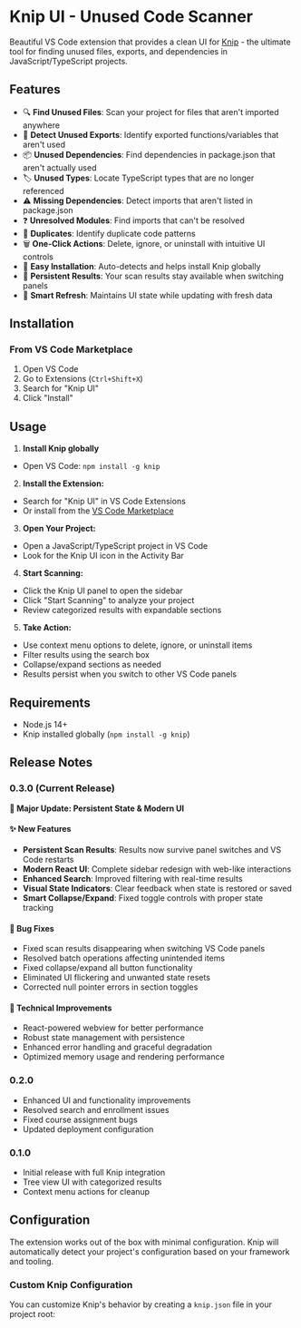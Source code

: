 # Knip UI - Unused Code Scanner

Beautiful VS Code extension that provides a clean UI for [Knip](https://knip.dev/) - the ultimate tool for finding unused files, exports, and dependencies in JavaScript/TypeScript projects.

## Features

- 🔍 **Find Unused Files**: Scan your project for files that aren't imported anywhere
- 🔗 **Detect Unused Exports**: Identify exported functions/variables that aren't used
- 📦 **Unused Dependencies**: Find dependencies in package.json that aren't actually used
- 🏷️ **Unused Types**: Locate TypeScript types that are no longer referenced
- ⚠️ **Missing Dependencies**: Detect imports that aren't listed in package.json
- ❓ **Unresolved Modules**: Find imports that can't be resolved
- 👥 **Duplicates**: Identify duplicate code patterns
- 🗑️ **One-Click Actions**: Delete, ignore, or uninstall with intuitive UI controls
- 🚀 **Easy Installation**: Auto-detects and helps install Knip globally
- 💾 **Persistent Results**: Your scan results stay available when switching panels
- 🔄 **Smart Refresh**: Maintains UI state while updating with fresh data

## Installation

### From VS Code Marketplace

1. Open VS Code
2. Go to Extensions (`Ctrl+Shift+X`)
3. Search for "Knip UI"
4. Click "Install"

## Usage

1. **Install Knip globally**

- Open VS Code: `npm install -g knip`

2. **Install the Extension:**

- Search for "Knip UI" in VS Code Extensions
- Or install from the [VS Code Marketplace](https://marketplace.visualstudio.com/items?itemName=akshay7000.knip-ui-extension)

3. **Open Your Project:**

- Open a JavaScript/TypeScript project in VS Code
- Look for the Knip UI icon in the Activity Bar

4. **Start Scanning:**

- Click the Knip UI panel to open the sidebar
- Click "Start Scanning" to analyze your project
- Review categorized results with expandable sections

5. **Take Action:**

- Use context menu options to delete, ignore, or uninstall items
- Filter results using the search box
- Collapse/expand sections as needed
- Results persist when you switch to other VS Code panels

## Requirements

- Node.js 14+
- Knip installed globally (`npm install -g knip`)

## Release Notes

### 0.3.0 (Current Release)

**🎉 Major Update: Persistent State & Modern UI**

#### ✨ New Features

- **Persistent Scan Results**: Results now survive panel switches and VS Code restarts
- **Modern React UI**: Complete sidebar redesign with web-like interactions
- **Enhanced Search**: Improved filtering with real-time results
- **Visual State Indicators**: Clear feedback when state is restored or saved
- **Smart Collapse/Expand**: Fixed toggle controls with proper state tracking

#### 🐛 Bug Fixes

- Fixed scan results disappearing when switching VS Code panels
- Resolved batch operations affecting unintended items
- Fixed collapse/expand all button functionality
- Eliminated UI flickering and unwanted state resets
- Corrected null pointer errors in section toggles

#### 🚀 Technical Improvements

- React-powered webview for better performance
- Robust state management with persistence
- Enhanced error handling and graceful degradation
- Optimized memory usage and rendering performance

### 0.2.0

- Enhanced UI and functionality improvements
- Resolved search and enrollment issues
- Fixed course assignment bugs
- Updated deployment configuration

### 0.1.0

- Initial release with full Knip integration
- Tree view UI with categorized results
- Context menu actions for cleanup

## Configuration

The extension works out of the box with minimal configuration. Knip will automatically detect your project's configuration based on your framework and tooling.

### Custom Knip Configuration

You can customize Knip's behavior by creating a `knip.json` file in your project root:
